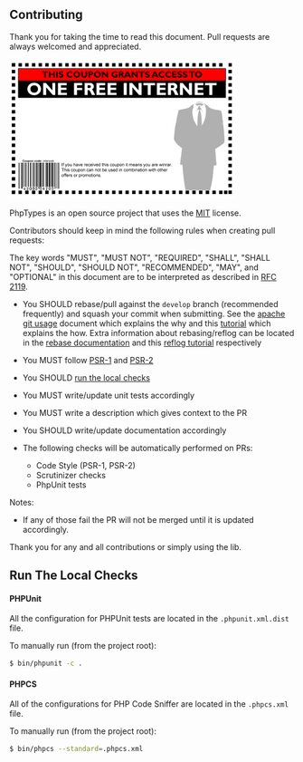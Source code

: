 Contributing
------------
Thank you for taking the time to read this document. Pull requests are always welcomed and appreciated.

![+1 Internet][one free internet]

PhpTypes is an open source project that uses the [MIT](http://opensource.org/licenses/MIT) license.

Contributors should keep in mind the following rules when creating pull requests:

The key words "MUST", "MUST NOT", "REQUIRED", "SHALL", "SHALL NOT", "SHOULD",
"SHOULD NOT", "RECOMMENDED", "MAY", and "OPTIONAL" in this document are to be
interpreted as described in [RFC 2119].

  * You SHOULD rebase/pull against the `develop` branch (recommended frequently) and squash your commit when submitting. 
    See the [apache git usage] document which explains the why and this [tutorial] which explains the how. 
    Extra information about rebasing/reflog can be located in the [rebase documentation]
    and this [reflog tutorial] respectively

  * You MUST follow [PSR-1] and [PSR-2]

  * You SHOULD [run the local checks]

  * You MUST write/update unit tests accordingly

  * You MUST write a description which gives context to the PR

  * You SHOULD write/update documentation accordingly

  * The following checks will be automatically performed on PRs:
     - Code Style (PSR-1, PSR-2)
     - Scrutinizer checks
     - PhpUnit tests

Notes:

- If any of those fail the PR will not be merged until it is updated accordingly.

Thank you for any and all contributions or simply using the lib.

Run The Local Checks
--------------------

#### PHPUnit
All the configuration for PHPUnit tests are located in the `.phpunit.xml.dist` file.

To manually run (from the project root):
```bash
$ bin/phpunit -c .
```

#### PHPCS
All of the configurations for PHP Code Sniffer are located in the `.phpcs.xml` file.

To manually run (from the project root):
```bash
$ bin/phpcs --standard=.phpcs.xml
```

[one free internet]: https://raw.githubusercontent.com/TheDevNetwork/Aux/master/images/OneFreeInternet.png
[view the contributing docs online]: https://thedevnetwork.github.io/TdnPilotBundle/contributing/index.md
[run the local checks]: #run-the-local-checks
[apache git usage]: https://cwiki.apache.org/confluence/display/FLEX/Good+vs+Bad+Git+usage
[tutorial]: http://gitready.com/advanced/2009/02/10/squashing-commits-with-rebase.html
[reflog tutorial]: https://www.atlassian.com/git/tutorials/rewriting-history/git-reflog
[rebase documentation]: http://git-scm.com/book/en/v2/Git-Branching-Rebasing
[RFC 2119]: http://www.ietf.org/rfc/rfc2119.txt
[PSR-1]: https://github.com/php-fig/fig-standards/blob/master/accepted/PSR-1-basic-coding-standard.md
[PSR-2]: https://github.com/php-fig/fig-standards/blob/master/accepted/PSR-2-coding-style-guide.md

